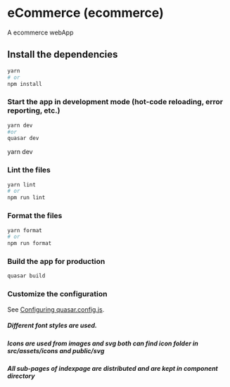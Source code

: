 # eCommerce (ecommerce)

A ecommerce webApp

## Install the dependencies

```bash
yarn
# or
npm install
```

### Start the app in development mode (hot-code reloading, error reporting, etc.)

```bash
yarn dev
#or
quasar dev
```

yarn dev

### Lint the files

```bash
yarn lint
# or
npm run lint
```

### Format the files

```bash
yarn format
# or
npm run format
```

### Build the app for production

```bash
quasar build
```

### Customize the configuration

See [Configuring quasar.config.js](https://v2.quasar.dev/quasar-cli-vite/quasar-config-js).

##### Different font styles are used.

##### Icons are used from images and svg both can find icon folder in src/assets/icons and public/svg

##### All sub-pages of indexpage are distributed and are kept in component directory
